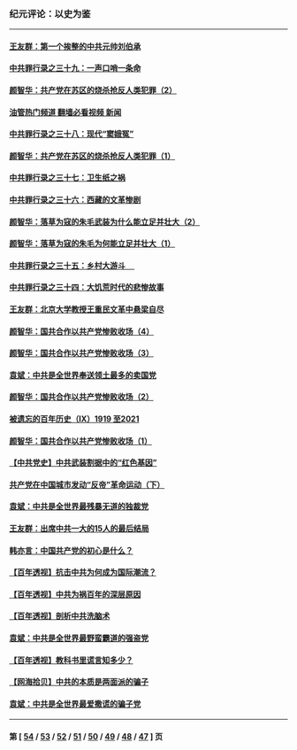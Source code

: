 ### 纪元评论：以史为鉴
---
#### [王友群：第一个挨整的中共元帅刘伯承](../../pages/nsc1028/n13099858.md?07210330) 
#### [中共罪行录之三十九：一声口哨一条命](../../pages/nsc1028/n13101149.md?07210330) 
#### [颜智华：共产党在苏区的烧杀抢反人类犯罪（2）](../../pages/nsc1028/n13101108.md?07210330) 
#### [油管热门频道 翻墙必看视频 新闻](ok?07210330)
#### [中共罪行录之三十八：现代“窦娥冤”](../../pages/nsc1028/n13099553.md?07210330) 
#### [颜智华：共产党在苏区的烧杀抢反人类犯罪（1）](../../pages/nsc1028/n13096652.md?07210330) 
#### [中共罪行录之三十七：卫生纸之祸](../../pages/nsc1028/n13096576.md?07210330) 
#### [中共罪行录之三十六：西藏的文革惨剧](../../pages/nsc1028/n13095149.md?07210330) 
#### [颜智华：落草为寇的朱毛武装为什么能立足并壮大（2）](../../pages/nsc1028/n13095103.md?07210330) 
#### [颜智华：落草为寇的朱毛为何能立足并壮大（1）](../../pages/nsc1028/n13093178.md?07210330) 
#### [中共罪行录之三十五：乡村大游斗     ](../../pages/nsc1028/n13093007.md?07210330) 
#### [中共罪行录之三十四：大饥荒时代的悲惨故事](../../pages/nsc1028/n13087993.md?07210330) 
#### [王友群：北京大学教授王重民文革中悬梁自尽](../../pages/nsc1028/n13084645.md?07210330) 
#### [颜智华：国共合作以共产党惨败收场（4）](../../pages/nsc1028/n13082967.md?07210330) 
#### [颜智华：国共合作以共产党惨败收场（3）](../../pages/nsc1028/n13081595.md?07210330) 
#### [袁斌：中共是全世界奉送领土最多的卖国党](../../pages/nsc1028/n13080359.md?07210330) 
#### [颜智华：国共合作以共产党惨败收场（2）](../../pages/nsc1028/n13079964.md?07210330) 
#### [被遗忘的百年历史（Ⅸ）1919 至2021](../../pages/nsc1028/n13048246.md?07210330) 
#### [颜智华：国共合作以共产党惨败收场（1）](../../pages/nsc1028/n13078336.md?07210330) 
#### [【中共党史】中共武装割据中的“红色基因”](../../pages/nsc1028/n13074576.md?07210330) 
#### [共产党在中国城市发动“反帝”革命运动（下）](../../pages/nsc1028/n13076119.md?07210330) 
#### [袁斌：中共是全世界最残暴无道的独裁党](../../pages/nsc1028/n13068366.md?07210330) 
#### [王友群：出席中共一大的15人的最后结局](../../pages/nsc1028/n13067282.md?07210330) 
#### [韩亦言：中国共产党的初心是什么？](../../pages/nsc1028/n13065420.md?07210330) 
#### [【百年透视】抗击中共为何成为国际潮流？](../../pages/nsc1028/n13065845.md?07210330) 
#### [【百年透视】中共为祸百年的深层原因](../../pages/nsc1028/n13065827.md?07210330) 
#### [【百年透视】剖析中共洗脑术](../../pages/nsc1028/n13064830.md?07210330) 
#### [袁斌：中共是全世界最野蛮霸道的强盗党](../../pages/nsc1028/n13064758.md?07210330) 
#### [【百年透视】教科书里谎言知多少？](../../pages/nsc1028/n13064563.md?07210330) 
#### [【网海拾贝】中共的本质是两面派的骗子](../../pages/nsc1028/n13062711.md?07210330) 
#### [袁斌：中共是全世界最爱撒谎的骗子党](../../pages/nsc1028/n13062650.md?07210330) 

---
#### 第 [ [54](./54.md?07210330) / [53](./53.md?07210330) / [52](./52.md?07210330) / [51](./51.md?07210330) / [50](./50.md?07210330) / [49](./49.md?07210330) / [48](./48.md?07210330) / [47](./47.md?07210330) ] 页
